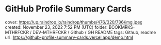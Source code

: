 # GitHub Profile Summary Cards

cover: https://up.raindrop.io/raindrop/thumbs/476/320/736/img.jpeg
created: November 23, 2022 7:52 PM (UTC)
folder: BOOKMRKS-MTHRFCKR / DEV-MTHRFCKR / Github / GH README
tags: Github, readme
url: https://github-profile-summary-cards.vercel.app/demo.html